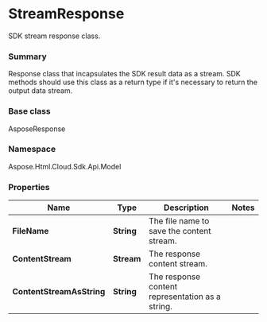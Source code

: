 # StreamResponse

SDK stream response class. 

### Summary

Response class that incapsulates the SDK result data as a stream.
SDK methods should use this class as a return type if it's necessary to return the output data stream.
   

### Base class

AsposeResponse 

### Namespace 

Aspose.Html.Cloud.Sdk.Api.Model

### Properties

Name | Type | Description  | Notes
------------- | ------------- | ------------- | -------------
**FileName** | **String**| The file name to save the content stream. |
**ContentStream** | **Stream**| The response content stream. |
**ContentStreamAsString** | **String**| The response content representation as a string. |